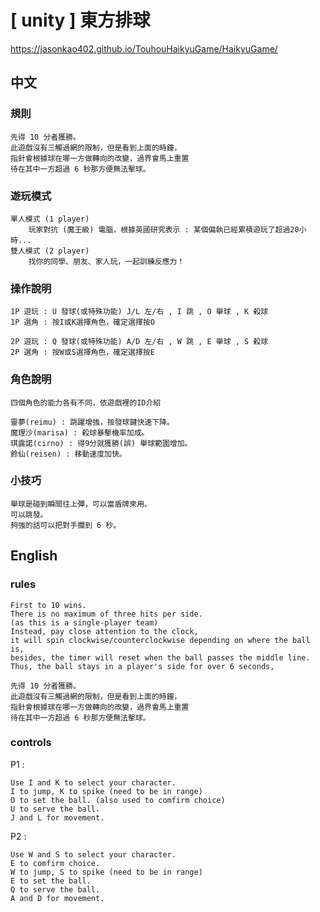 # [ unity ] 東方排球

https://jasonkao402.github.io/TouhouHaikyuGame/HaikyuGame/

## 中文
### 規則

	先得 10 分者獲勝。
	此遊戲沒有三觸過網的限制，但是看到上面的時鐘，
	指針會根據球在哪一方做轉向的改變，過界會馬上重置
	待在其中一方超過 6 秒那方便無法擊球。

### 遊玩模式

	單人模式 (1 player)
		玩家對抗 (魔王級) 電腦，根據英國研究表示 : 某個偏執已經累積遊玩了超過20小時...
	雙人模式 (2 player)
		找你的同學、朋友、家人玩，一起訓練反應力！

### 操作說明

	1P 遊玩 : U 發球(或特殊功能) J/L 左/右 , I 跳 , O 舉球 , K 殺球
	1P 選角 : 按I或K選擇角色，確定選擇按O

	2P 遊玩 : Q 發球(或特殊功能) A/D 左/右 , W 跳 , E 舉球 , S 殺球
	2P 選角 : 按W或S選擇角色，確定選擇按E

### 角色說明

	四個角色的能力各有不同，依遊戲裡的ID介紹

	靈夢(reimu) : 跳躍增強，按發球鍵快速下降。
	魔理沙(marisa) : 殺球暴擊機率加成。
	琪露諾(cirno) : 得9分就獲勝(誤) 舉球範圍增加。
	鈴仙(reisen) : 移動速度加快。

### 小技巧

	舉球是碰到瞬間往上彈，可以當盾牌來用。
	可以跳發。
	夠強的話可以把對手攔到 6 秒。
    
## English
### rules
    First to 10 wins.
    There is no maximum of three hits per side.
    (as this is a single-player team)
    Instead, pay close attention to the clock,
    it will spin clockwise/counterclockwise depending on where the ball is,
    besides, the timer will reset when the ball passes the middle line.
    Thus, the ball stays in a player's side for over 6 seconds,
    
    先得 10 分者獲勝。
	此遊戲沒有三觸過網的限制，但是看到上面的時鐘，
	指針會根據球在哪一方做轉向的改變，過界會馬上重置
	待在其中一方超過 6 秒那方便無法擊球。
### controls
P1 : 

    Use I and K to select your character.
    I to jump, K to spike (need to be in range)
    O to set the ball. (also used to comfirm choice)
    U to serve the ball.
    J and L for movement.
P2 : 

    Use W and S to select your character.
    E to comfirm choice.
    W to jump, S to spike (need to be in range)
    E to set the ball.
    Q to serve the ball.
    A and D for movement.
